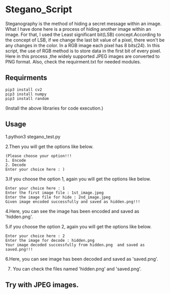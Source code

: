 # Stegano_Script
Steganography is the method of hiding a secret message within an image.
What I have done here is a process of hiding another image within an image. For that, I used the Least significant bit(LSB) concept.According to the concept of LSB, if we change the last bit value of a pixel, there won't be any changes in the color. In a RGB image each pixel has 8 bits(24). In this script, the use of RGB method is to store data in the first bit of every pixel.
Here in this process ,the widely supported JPEG images are converted to PNG format. Also, check the requirment.txt for needed modules.

## Requirments
    pip3 install cv2
    pip3 install numpy
    pip3 install random
(Install the above libraries for code execution.)

## Usage

1.python3 stegano_test.py

2.Then you will get the options like below.

    (Please choose your option!!! 
    1. Encode    
    2. Decode
    Enter your choice here : )
  
3.If you choose the option 1, again you will get the options like below.

    Enter your choice here : 1
    Enter the first image file : 1st_image.jpeg
    Enter the image file for hide : 2nd_image.jpeg
    Given image encoded successfully and saved as hidden.png!!!
  
4.Here, you can see the image has been encoded and saved as 'hidden.png'.

5.if you choose the option 2, again you will get the options like below.

    Enter your choice here : 2
    Enter the image for decode : hidden.png
    Your image decoded successfully from hidden.png  and saved as saved.png!!!
  
6.Here, you can see image has been decoded and saved as 'saved.png'.

7. You can check the files named 'hidden.png' and 'saved.png'.


## Try with JPEG images.
